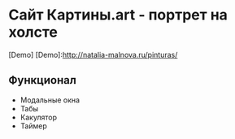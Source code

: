 # Сайт Картины.art - портрет на холсте

[Demo]
[Demo]:http://natalia-malnova.ru/pinturas/


## Функционал

* Модальные окна
* Табы
* Какулятор
* Таймер



